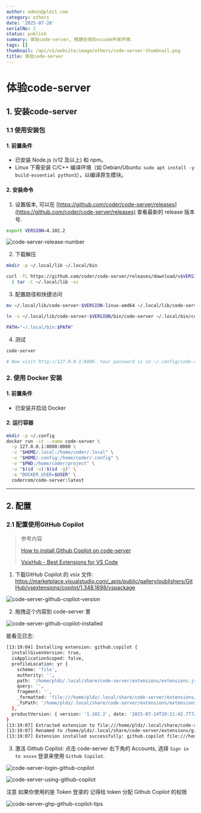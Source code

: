 ```yaml
---
author: admin@pldz1.com
category: others
date: '2025-07-28'
serialNo: 2
status: publish
summary: 体验code-server, 搭建在线的vscode开发环境.
tags: []
thumbnail: /api/v1/website/image/others/code-server-thumbnail.png
title: 体验code-server
---
```


# 体验code-server

## 1. 安装code-server

### 1.1 使用安装包

#### 1. 前置条件

- 已安装 Node.js (v12 及以上) 和 npm。  
- Linux 下需安装 C/C++ 编译环境（如 Debian/Ubuntu: `sudo apt install -y build-essential python3`），以编译原生模块。

#### 2. 安装命令


1. 设置版本, 可以在 [https://github.com/coder/code-server/releases](https://github.com/coder/code-server/releases) 查看最新的 release 版本号.

```bash
export VERSION=4.102.2
```

![code-server-release-number](/api/v1/website/image/others/code-server-release-number.png)


2. 下载解压

```bash
mkdir -p ~/.local/lib ~/.local/bin

curl -fL https://github.com/coder/code-server/releases/download/v$VERSION/code-server-$VERSION-linux-amd64.tar.gz \
  | tar -C ~/.local/lib -xz
```


3. 配置路径和快捷访问

```bash
mv ~/.local/lib/code-server-$VERSION-linux-amd64 ~/.local/lib/code-server-$VERSION

ln -s ~/.local/lib/code-server-$VERSION/bin/code-server ~/.local/bin/code-server

PATH="~/.local/bin:$PATH"
```

4. 测试

```bash
code-server

# Now visit http://127.0.0.1:8080. Your password is in ~/.config/code-server/config.yaml
```

### 2. 使用 Docker 安装

#### 1. 前置条件

* 已安装并启动 Docker

#### 2. 运行容器

```bash
mkdir -p ~/.config
docker run -it --name code-server \
  -p 127.0.0.1:8080:8080 \
  -v "$HOME/.local:/home/coder/.local" \
  -v "$HOME/.config:/home/coder/.config" \
  -v "$PWD:/home/coder/project" \
  -u "$(id -u):$(id -g)" \
  -e "DOCKER_USER=$USER" \
  codercom/code-server:latest
```



---

## 2. 配置

### 2.1 配置使用GitHub Copilot

> 参考内容
>
> [How to install Github Copilot on code-server](https://github.com/coder/code-server/discussions/5063)
> 
> [VsixHub - Best Extensions for VS Code](https://www.vsixhub.com)
>

1. 下载GitHub Copilot 的 vsix 文件: [https://marketplace.visualstudio.com/_apis/public/gallery/publishers/GitHub/vsextensions/copilot/1.348.1698/vspackage
](https://marketplace.visualstudio.com/_apis/public/gallery/publishers/GitHub/vsextensions/copilot/1.348.1698/vspackage)

![code-server-github-copliot-version](/api/v1/website/image/others/code-server-github-copliot-version.png)

2. 拖拽这个内容到 code-server 里

![code-server-github-copilot-installed](/api/v1/website/image/others/code-server-github-copilot-installed.png)

能看见日志:

```bash
[13:19:04] Installing extension: github.copilot {
  installGivenVersion: true,
  isApplicationScoped: false,
  profileLocation: yr {
    scheme: 'file',
    authority: '',
    path: '/home/pldz/.local/share/code-server/extensions/extensions.json',
    query: '',
    fragment: '',
    _formatted: 'file:///home/pldz/.local/share/code-server/extensions/extensions.json',
    _fsPath: '/home/pldz/.local/share/code-server/extensions/extensions.json'
  },
  productVersion: { version: '1.102.2', date: '2025-07-24T20:11:42.777Z' }
}
[13:19:07] Extracted extension to file:///home/pldz/.local/share/code-server/extensions/github.copilot-1.348.1698: github.copilot
[13:19:07] Renamed to /home/pldz/.local/share/code-server/extensions/github.copilot-1.348.1698
[13:19:07] Extension installed successfully: github.copilot file:///home/pldz/.local/share/code-server/extensions/extensions.json
```

3. 激活 Github Copilot: 点击 code-server 右下角的 Accounts, 选择 `Sign in to xxxxx`
登录来使用 `Github Copilot`.

![code-server-login-github-copilot](/api/v1/website/image/others/code-server-login-github-copilot.png)

![code-server-using-github-copilot](/api/v1/website/image/others/code-server-using-github-copilot.png)

注意 如果你使用的是 Token 登录的 记得给 token 分配 Github Copilot 的权限

![code-server-ghp-github-copilot-tips](/api/v1/website/image/others/code-server-ghp-github-copilot-tips.png)